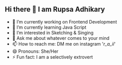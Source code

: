 ## Hi there 👋   I am Rupsa Adhikary

<!--
**Rupsa004/Rupsa004** is a ✨ _special_ ✨ repository because its `README.md` (this file) appears on your GitHub profile.

Here are some ideas to get you started:-->

- 🔭 I’m currently working on Frontend Development 
- 🌱 I’m currently learning Java Script
- 🤔 I’m interested in Sketching & Singing 
- 💬 Ask me about whatever comes to your mind
- 📫 How to reach me: DM me on instagram '_r_a_ii_'
- 😄 Pronouns: She/Her
- ⚡ Fun fact: I am a selectively extrovert

